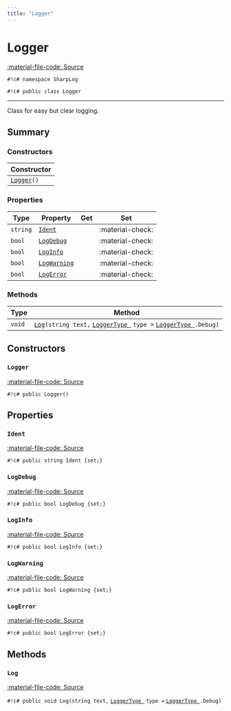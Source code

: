 ```yaml
---
title: "Logger"
---
```


# Logger
[:material-file-code: Source](https://github.com/habetuz/SharpLog/blob/main/Logger.cs)

`#!c# namespace SharpLog`

`#!c# public class Logger`

---

Class for easy but clear logging.

## Summary
### Constructors
| Constructor       |
| ------------------| 
| [`Logger`](#logger_1)`()`   | 

### Properties
| Type               | Property           | Get              | Set              |
| ------------------ | ------------------ | ---------------- | ---------------- | 
| `string`           | [`Ident`](#ident)        |                  | :material-check: | 
| `bool`             | [`LogDebug`](#logdebug)     |                  | :material-check: | 
| `bool`             | [`LogInfo`](#loginfo)      |                  | :material-check: | 
| `bool`             | [`LogWarning`](#logwarning)   |                  | :material-check: | 
| `bool`             | [`LogError`](#logerror)     |                  | :material-check: | 

### Methods
| Type               | Method                                                             |
| ------------------ | ------------------------------------------------------------------ |
| `void`             | [`Log`](#log)`(string text,` [`LoggerType `](/Reference/LoggerType/) `type =` [`LoggerType `](/Reference/LoggerType/)`.Debug)`       |

## Constructors
### `Logger`
[:material-file-code: Source](https://github.com/habetuz/SharpLog/blob/main/Logger.cs#L18)

`#!c# public Logger()`

## Properties
### `Ident`
[:material-file-code: Source](https://github.com/habetuz/SharpLog/blob/main/Logger.cs#L29)

`#!c# public string Ident {set;}`

### `LogDebug`
[:material-file-code: Source](https://github.com/habetuz/SharpLog/blob/main/Logger.cs#L40)

`#!c# public bool LogDebug {set;}`

### `LogInfo`
[:material-file-code: Source](https://github.com/habetuz/SharpLog/blob/main/Logger.cs#L51)

`#!c# public bool LogInfo {set;}`

### `LogWarning`
[:material-file-code: Source](https://github.com/habetuz/SharpLog/blob/main/Logger.cs#L62)

`#!c# public bool LogWarning {set;}`

### `LogError`
[:material-file-code: Source](https://github.com/habetuz/SharpLog/blob/main/Logger.cs#L73)

`#!c# public bool LogError {set;}`

## Methods
### `Log`
[:material-file-code: Source](https://github.com/habetuz/SharpLog/blob/main/Logger.cs#L86)

`#!c# public void Log(string text,` [`LoggerType `](/Reference/LoggerType/) `type =` [`LoggerType `](/Reference/LoggerType/)`.Debug)`